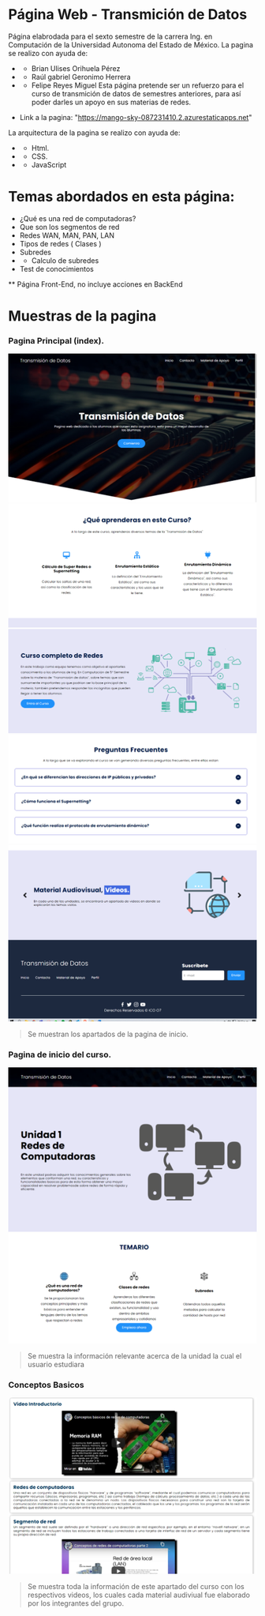 # Página Web -  Transmición de Datos
Página elabrodada para el sexto semestre de la carrera Ing. en Computación de la Universidad Autonoma del Estado de México.
 La pagina se realizo con ayuda de:
- - Brian Ulises Orihuela Pérez
- - Raúl gabriel Geronimo Herrera
- - Felipe Reyes Miguel
Esta página pretende ser un refuerzo para el curso de transmición de datos de semestres anteriores, para así poder darles un apoyo en sus materias de redes.

-  Link a la pagina: "https://mango-sky-087231410.2.azurestaticapps.net"

 La arquitectura de la pagina se realizo con ayuda de:
- - Html.
- - CSS.
- - JavaScript

# Temas abordados en esta página:
-  ¿Qué es una red de computadoras?
-  Que son los segmentos de red
-  Redes WAN, MAN, PAN, LAN 
-  Tipos de redes ( Clases )
-  Subredes
- - Calculo de subredes
-  Test de conocimientos

** Página Front-End, no incluye acciones en BackEnd

# Muestras de la pagina 

### Pagina Principal (index).
![Pagina Principal](/capturas/1.1.PNG)
![Inicio](/capturas/2.PNG)
![Inicio](/capturas/3.PNG)
![Inicio](/capturas/4.PNG)
![Inicio](/capturas/5.PNG)
> Se muestran los apartados de la pagina de inicio.

### Pagina de inicio del curso.
![Unidad1](/capturas/6.PNG)
![Unidad1](/capturas/7.PNG)
> Se muestra la información relevante acerca de la unidad la cual el usuario estudiara

### Conceptos Basicos
![Pasteles](/capturas/8.PNG)
> Se muestra toda la información de este apartado del curso con los respectivos videos, los cuales cada material audiviual fue elaborado por los integrantes del grupo. 
